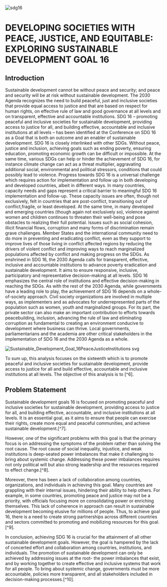 ![sdg16](https://user-images.githubusercontent.com/113400436/232473107-2ac14551-6d0a-4122-92cc-633012495bbc.jpg)

# DEVELOPING SOCIETIES WITH PEACE, JUSTICE, AND EQUITABLE: EXPLORING SUSTAINABLE DEVELOPMENT GOAL 16

## Introduction
  Sustainable development cannot be without peace and security; and peace and security  will be at risk without sustainable development. The 2030 Agenda recognizes the need to build peaceful, just and inclusive societies that provide equal access to justice and that are based on respect for human rights, on effective rule of law and good governance at all levels and on transparent, effective and accountable institutions. SDG 16 – promoting peaceful and inclusive societies for sustainable development, providing access to justice for all, and building effective, accountable and inclusive institutions at all levels – has been identified at the Conference on SDG 16 as a Goal that is both an outcome and an enabler of sustainable development. SDG 16 is closely interlinked with other SDGs. Without peace, justice and inclusion, achieving goals such as ending poverty, ensuring education, promoting economic growth can be difficult or impossible. At the same time, various SDGs can help or hinder the achievement of SDG 16, for instance climate change can act as a threat multiplier, aggravating additional social, environmental and political stressors, conditions that could possibly lead to violence.
  Progress towards SDG 16 is a universal challenge which requires action for implementation and follow up in both developing and developed countries, albeit in different ways. In many countries, capacity needs and gaps represent a critical barrier to meaningful SDG 16 implementation and follow-up. These capacity issues are often, though not exclusively, felt in countries that are post-conflict, transitioning out of conflict,fragile, or least developed. At the same time, in many developed and emerging countries (though again not exclusively so), violence against women and children continues to threaten their well-being and pose obstacles to realizing their full potential. Issues such as social cohesion, illicit financial flows, corruption and many forms of discrimination remain grave challenges.
  Member States and the international community need to do more in preventing and eradicating conflict, even as they support to improve lives of those living in conflict affected regions by reducing the drivers of violent conflict and improving ways to reach marginalized populations affected by conflict and making progress on the SDGs. As enshrined in SDG 16, the 2030 Agenda calls for transparent, effective, inclusive and accountable institutions to advance poverty eradication and sustainable development. It aims to ensure responsive, inclusive, participatory and representative decision-making at all levels. SDG 16 emphasizes the central role of institutions and effective decision-making in reaching the SDGs.
  As with the rest of the 2030 Agenda, while governments have a leading role to play, the achievement of SDG 16 depends on a whole-of-society approach. Civil society
organizations are involved in multiple ways, as implementers and as advocates for underrepresented parts of the population such as women, youth and marginalized groups. For its part, the private sector can also make an important contribution to efforts towards peacebuilding, inclusion, advancing the rule of law and eliminating corruption as fundamental to creating an environment conducive to development where business can thrive. Local governments, parliamentarians and the academia are other critical stakeholders in the implementation of SDG 16 and the 2030 Agenda as a whole.



![Sustainable_Development_Goal_16PeaceJusticeInstitutions svg](https://user-images.githubusercontent.com/113661505/232456456-734bf2f7-774d-4ad5-965b-4621966fc08e.png)

To sum up, this analysis focuses on the sixteenth which is to promote peaceful and inclusive societies for sustainable development, provide access to justice for all and build effective, accountable and inclusive institutions at all levels. The objective of this analysis is to [^6].

## Problem Statement
Sustainable development goals 16 is focused on promoting peaceful and inclusive societies for sustainable development, providing access to justice for all, and building effective, accountable, and inclusive institutions at all levels. It is an essential goal, as it aims to ensure that people can exercise their rights, create more equal and peaceful communities, and achieve sustainable development.[^7].

However, one of the significant problems with this goal is that the primary focus is on addressing the symptoms of the problem rather than solving the root cause. The root cause of social inequality, injustice, and weak institutions is deep-seated power imbalances that make it challenging to bring about systemic change. Addressing these power imbalances requires not only political will but also strong leadership and the resources required to effect change.[^8].

Moreover, there has been a lack of collaboration among countries, organizations, and individuals in achieving this goal. Many countries are grappling with their internal issues, hindering their ability to help others. For example, in some countries, promoting peace and justice may not be a priority, with officials focusing more on consolidating power or enriching themselves. This lack of coherence in approach can result in sustainable development becoming elusive for millions of people. Thus, to achieve goal 16, there is a need to create strong partnerships across different countries and sectors committed to promoting and mobilizing resources for this goal.[^9].

In conclusion, achieving SDG 16 is crucial for the attainment of all other sustainable development goals. However, the goal is hampered by the lack of concerted effort and collaboration among countries, institutions, and individuals. The promotion of sustainable development can only be achieved by addressing issues at the root- the power imbalances that exist, and by working together to create effective and inclusive systems that work for all people. To bring about systemic change, governments must be more accountable, policies more transparent, and all stakeholders included in decision-making processes.[^10].
